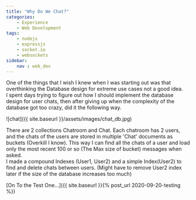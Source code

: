 ```yaml
---
title: "Why Do We Chat?"
categories:
    - Experience
    - Web Development
tags:
    - nodejs
    - expressjs
    - socket.io
    - websockets
sidebar:
    nav : web_dev
---
```


One of the things that I wish I knew when I was starting out was that overthinking the Database design for extreme use cases not a good idea.  
I spent days trying to figure out how I should implement the database design for user chats, then after giving up when the complexity of the database got too crazy, did it the following way.  

![chat]({{ site.baseurl }}/assets/images/chat_db.jpg)  

There are 2 collections Chatroom and Chat. Each chatroom has 2 users, and the chats of the users are stored in multiple 'Chat' documents as buckets (Overkill I know). This way I can find all the chats of a user and load only the most recent 100 or so (The Max size of bucket) messages when asked.  
I made a compound Indexes (User1, User2) and a simple Index(User2) to find and delete chats between users. (Might have to remove User2 index later if the size of the database increases too much)  

[On To the Test One...]({{ site.baseurl }}{% post_url 2020-09-20-testing %})